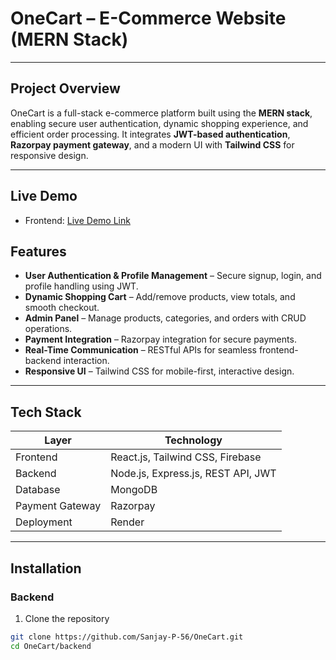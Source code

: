 # OneCart – E-Commerce Website (MERN Stack)

---

## **Project Overview**
OneCart is a full-stack e-commerce platform built using the **MERN stack**, enabling secure user authentication, dynamic shopping experience, and efficient order processing. It integrates **JWT-based authentication**, **Razorpay payment gateway**, and a modern UI with **Tailwind CSS** for responsive design.  

---

## **Live Demo**
- Frontend: [Live Demo Link](https://onecart-frontend-al3b.onrender.com)   

## **Features**

- **User Authentication & Profile Management** – Secure signup, login, and profile handling using JWT.
- **Dynamic Shopping Cart** – Add/remove products, view totals, and smooth checkout.
- **Admin Panel** – Manage products, categories, and orders with CRUD operations.
- **Payment Integration** – Razorpay integration for secure payments.
- **Real-Time Communication** – RESTful APIs for seamless frontend-backend interaction.
- **Responsive UI** – Tailwind CSS for mobile-first, interactive design.

---

## **Tech Stack**

| Layer | Technology |
|-------|------------|
| Frontend | React.js, Tailwind CSS, Firebase |
| Backend | Node.js, Express.js, REST API, JWT |
| Database | MongoDB |
| Payment Gateway | Razorpay |
| Deployment | Render |

---

## **Installation**

### **Backend**
1. Clone the repository
```bash
git clone https://github.com/Sanjay-P-56/OneCart.git
cd OneCart/backend

